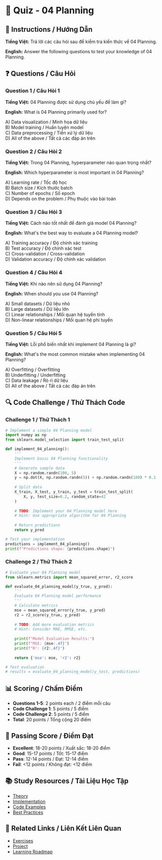 # 🧠 Quiz - 04 Planning

## 📝 Instructions / Hướng Dẫn

**Tiếng Việt:** Trả lời các câu hỏi sau để kiểm tra kiến thức về 04 Planning.

**English:** Answer the following questions to test your knowledge of 04 Planning.

## ❓ Questions / Câu Hỏi

### Question 1 / Câu Hỏi 1
**Tiếng Việt:** 04 Planning được sử dụng chủ yếu để làm gì?

**English:** What is 04 Planning primarily used for?

A) Data visualization / Minh họa dữ liệu  
B) Model training / Huấn luyện model  
C) Data preprocessing / Tiền xử lý dữ liệu  
D) All of the above / Tất cả các đáp án trên

### Question 2 / Câu Hỏi 2
**Tiếng Việt:** Trong 04 Planning, hyperparameter nào quan trọng nhất?

**English:** Which hyperparameter is most important in 04 Planning?

A) Learning rate / Tốc độ học  
B) Batch size / Kích thước batch  
C) Number of epochs / Số epoch  
D) Depends on the problem / Phụ thuộc vào bài toán

### Question 3 / Câu Hỏi 3
**Tiếng Việt:** Cách nào tốt nhất để đánh giá model 04 Planning?

**English:** What's the best way to evaluate a 04 Planning model?

A) Training accuracy / Độ chính xác training  
B) Test accuracy / Độ chính xác test  
C) Cross-validation / Cross-validation  
D) Validation accuracy / Độ chính xác validation

### Question 4 / Câu Hỏi 4
**Tiếng Việt:** Khi nào nên sử dụng 04 Planning?

**English:** When should you use 04 Planning?

A) Small datasets / Dữ liệu nhỏ  
B) Large datasets / Dữ liệu lớn  
C) Linear relationships / Mối quan hệ tuyến tính  
D) Non-linear relationships / Mối quan hệ phi tuyến

### Question 5 / Câu Hỏi 5
**Tiếng Việt:** Lỗi phổ biến nhất khi implement 04 Planning là gì?

**English:** What's the most common mistake when implementing 04 Planning?

A) Overfitting / Overfitting  
B) Underfitting / Underfitting  
C) Data leakage / Rò rỉ dữ liệu  
D) All of the above / Tất cả các đáp án trên

## 🔍 Code Challenge / Thử Thách Code

### Challenge 1 / Thử Thách 1
```python
# Implement a simple 04 Planning model
import numpy as np
from sklearn.model_selection import train_test_split

def implement_04_planning():
    '''
    Implement basic 04 Planning functionality
    '''
    # Generate sample data
    X = np.random.randn(100, 5)
    y = np.dot(X, np.random.randn(5)) + np.random.randn(100) * 0.1
    
    # Split data
    X_train, X_test, y_train, y_test = train_test_split(
        X, y, test_size=0.2, random_state=42
    )
    
    # TODO: Implement your 04 Planning model here
    # Hint: Use appropriate algorithm for 04 Planning
    
    # Return predictions
    return y_pred

# Test your implementation
predictions = implement_04_planning()
print(f"Predictions shape: {predictions.shape}")
```

### Challenge 2 / Thử Thách 2
```python
# Evaluate your 04 Planning model
from sklearn.metrics import mean_squared_error, r2_score

def evaluate_04_planning_model(y_true, y_pred):
    '''
    Evaluate 04 Planning model performance
    '''
    # Calculate metrics
    mse = mean_squared_error(y_true, y_pred)
    r2 = r2_score(y_true, y_pred)
    
    # TODO: Add more evaluation metrics
    # Hint: Consider MAE, RMSE, etc.
    
    print(f"Model Evaluation Results:")
    print(f"MSE: {mse:.4f}")
    print(f"R²: {r2:.4f}")
    
    return {'mse': mse, 'r2': r2}

# Test evaluation
# results = evaluate_04_planning_model(y_test, predictions)
```

## 📊 Scoring / Chấm Điểm

- **Questions 1-5**: 2 points each / 2 điểm mỗi câu
- **Code Challenge 1**: 5 points / 5 điểm
- **Code Challenge 2**: 5 points / 5 điểm
- **Total**: 20 points / Tổng cộng 20 điểm

## 🎯 Passing Score / Điểm Đạt

- **Excellent**: 18-20 points / Xuất sắc: 18-20 điểm
- **Good**: 15-17 points / Tốt: 15-17 điểm  
- **Pass**: 12-14 points / Đạt: 12-14 điểm
- **Fail**: <12 points / Không đạt: <12 điểm

## 📚 Study Resources / Tài Liệu Học Tập

- [Theory](./THEORY_04_planning.md)
- [Implementation](./IMPLEMENTATION_04_planning.md)
- [Code Examples](./CODE_EXAMPLES_04_planning.md)
- [Best Practices](./BEST_PRACTICES_04_planning.md)

## 🔗 Related Links / Liên Kết Liên Quan

- [Exercises](./EXERCISES_04_planning.md)
- [Project](./PROJECT_04_planning.md)
- [Learning Roadmap](./LEARNING_ROADMAP_04_planning.md)
